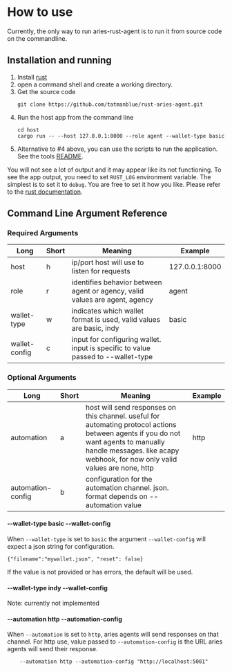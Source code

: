# How to use
Currently, the only way to run aries-rust-agent is to run it from source code on the commandline.

## Installation and running

1. Install [rust](https://www.rust-lang.org/tools/install)
2. open a command shell and create a working directory.
3. Get the source code
    ```
    git clone https://github.com/tatmanblue/rust-aries-agent.git
    ```
4. Run the host app from the command line
    ```
    cd host
    cargo run -- --host 127.0.0.1:8000 --role agent --wallet-type basic
    ```
5. Alternative to #4 above, you can use the scripts to run the application. See the tools [README](../tools/README.md).

You will not see a lot of output and it may appear like its not functioning.  To see the app output,
you need to set `RUST_LOG` environment variable.  The simplest is to set it to `debug`.  You are free
to set it how you like. Please refer to the [rust documentation](https://rust-lang-nursery.github.io/rust-cookbook/development_tools/debugging/config_log.html).  


## Command Line Argument Reference


### Required Arguments
| Long | Short | Meaning | Example |  
| ---- | ----- | ------- | ------- |
| host | h  | ip/port host will use to listen for requests |  127.0.0.1:8000 |
| role | r  | identifies behavior between agent or agency, valid values are agent, agency | agent |
| wallet-type | w  | indicates which wallet format is used, valid values are basic, indy | basic |
| wallet-config | c  | input for configuring wallet. input is specific to value passed to --wallet-type |  |

### Optional Arguments
| Long | Short | Meaning | Example |  
| ---- | ----- | ------- | ------- |
| automation | a | host will send responses on this channel. useful for automating protocol actions between agents if you do not want agents to manually handle messages. like acapy webhook, for now only valid values are none, http | http |
| automation-config | b | configuration for the automation channel.  json. format depends on --automation value | |

#### --wallet-type basic --wallet-config
When `--wallet-type` is  set to `basic` the argument `--wallet-config` will expect a json string for configuration.

```{"filename":"mywallet.json", "reset": false}```

If the value is not provided or has errors, the default will be used.

#### --wallet-type indy --wallet-config
Note: currently not implemented

#### --automation http --automation-config
When `--automation` is set to `http`, aries agents will send responses on that channel.  For http use,
value passed to `--automation-config` is the URL aries agents will send their response.

```
    --automation http --automation-config "http://localhost:5001"
```


